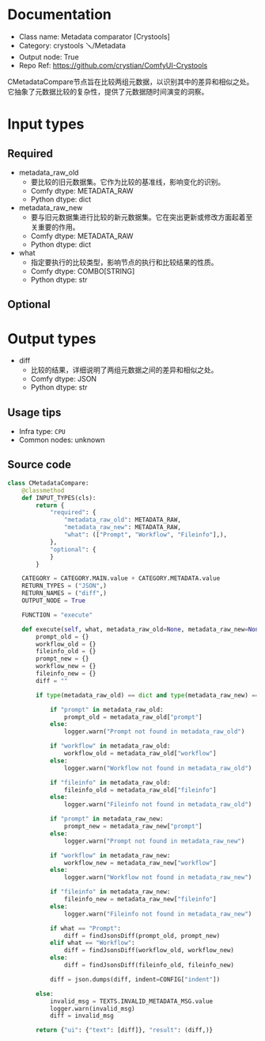 
# Documentation
- Class name: Metadata comparator [Crystools]
- Category: crystools 🪛/Metadata
- Output node: True
- Repo Ref: https://github.com/crystian/ComfyUI-Crystools

CMetadataCompare节点旨在比较两组元数据，以识别其中的差异和相似之处。它抽象了元数据比较的复杂性，提供了元数据随时间演变的洞察。

# Input types
## Required
- metadata_raw_old
    - 要比较的旧元数据集。它作为比较的基准线，影响变化的识别。
    - Comfy dtype: METADATA_RAW
    - Python dtype: dict
- metadata_raw_new
    - 要与旧元数据集进行比较的新元数据集。它在突出更新或修改方面起着至关重要的作用。
    - Comfy dtype: METADATA_RAW
    - Python dtype: dict
- what
    - 指定要执行的比较类型，影响节点的执行和比较结果的性质。
    - Comfy dtype: COMBO[STRING]
    - Python dtype: str
## Optional

# Output types
- diff
    - 比较的结果，详细说明了两组元数据之间的差异和相似之处。
    - Comfy dtype: JSON
    - Python dtype: str


## Usage tips
- Infra type: `CPU`
- Common nodes: unknown


## Source code
```python
class CMetadataCompare:
    @classmethod
    def INPUT_TYPES(cls):
        return {
            "required": {
                "metadata_raw_old": METADATA_RAW,
                "metadata_raw_new": METADATA_RAW,
                "what": (["Prompt", "Workflow", "Fileinfo"],),
            },
            "optional": {
            }
        }

    CATEGORY = CATEGORY.MAIN.value + CATEGORY.METADATA.value
    RETURN_TYPES = ("JSON",)
    RETURN_NAMES = ("diff",)
    OUTPUT_NODE = True

    FUNCTION = "execute"

    def execute(self, what, metadata_raw_old=None, metadata_raw_new=None):
        prompt_old = {}
        workflow_old = {}
        fileinfo_old = {}
        prompt_new = {}
        workflow_new = {}
        fileinfo_new = {}
        diff = ""

        if type(metadata_raw_old) == dict and type(metadata_raw_new) == dict:

            if "prompt" in metadata_raw_old:
                prompt_old = metadata_raw_old["prompt"]
            else:
                logger.warn("Prompt not found in metadata_raw_old")

            if "workflow" in metadata_raw_old:
                workflow_old = metadata_raw_old["workflow"]
            else:
                logger.warn("Workflow not found in metadata_raw_old")

            if "fileinfo" in metadata_raw_old:
                fileinfo_old = metadata_raw_old["fileinfo"]
            else:
                logger.warn("Fileinfo not found in metadata_raw_old")

            if "prompt" in metadata_raw_new:
                prompt_new = metadata_raw_new["prompt"]
            else:
                logger.warn("Prompt not found in metadata_raw_new")

            if "workflow" in metadata_raw_new:
                workflow_new = metadata_raw_new["workflow"]
            else:
                logger.warn("Workflow not found in metadata_raw_new")

            if "fileinfo" in metadata_raw_new:
                fileinfo_new = metadata_raw_new["fileinfo"]
            else:
                logger.warn("Fileinfo not found in metadata_raw_new")

            if what == "Prompt":
                diff = findJsonsDiff(prompt_old, prompt_new)
            elif what == "Workflow":
                diff = findJsonsDiff(workflow_old, workflow_new)
            else:
                diff = findJsonsDiff(fileinfo_old, fileinfo_new)

            diff = json.dumps(diff, indent=CONFIG["indent"])

        else:
            invalid_msg = TEXTS.INVALID_METADATA_MSG.value
            logger.warn(invalid_msg)
            diff = invalid_msg

        return {"ui": {"text": [diff]}, "result": (diff,)}

```
